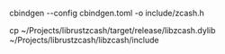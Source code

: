 cbindgen --config cbindgen.toml -o include/zcash.h

cp ~/Projects/librustzcash/target/release/libzcash.dylib  ~/Projects/librustzcash/libzcash/include
